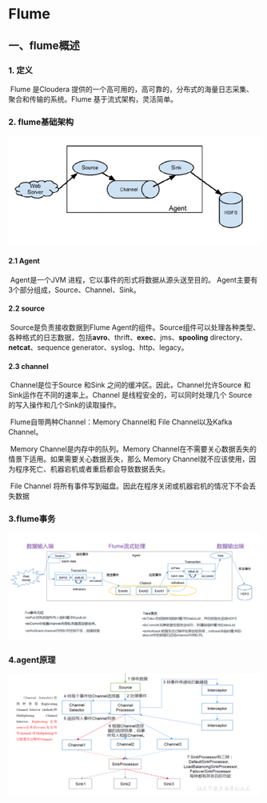 

# Flume

## 一、flume概述
### 1. 定义
​    	Flume 是Cloudera 提供的一个高可用的，高可靠的，分布式的海量日志采集、聚合和传输的系统。Flume 基于流式架构，灵活简单。

### 2. flume基础架构
![搜索](image/2020-02-29-07-42-43.png)
#### 2.1 Agent
​    Agent是一个JVM 进程，它以事件的形式将数据从源头送至目的。 Agent主要有3个部分组成，Source、Channel、Sink。

#### 2.2 source
​		Source是负责接收数据到Flume Agent的组件。Source组件可以处理各种类型、各种格式的日志数据，包括**avro**、thrift、**exec**、jms、**spooling** directory、**netcat**、sequence generator、syslog、http、legacy。 

#### 2.3 channel
​		Channel是位于Source 和Sink 之间的缓冲区。因此，Channel允许Source 和Sink运作在不同的速率上。Channel 是线程安全的，可以同时处理几个 Source 的写入操作和几个Sink的读取操作。   

​		Flume自带两种Channel：Memory Channel和 File Channel以及Kafka Channel。

​		Memory Channel是内存中的队列。Memory Channel在不需要关心数据丢失的情景下适用。如果需要关心数据丢失，那么 Memory Channel就不应该使用，因为程序死亡、机器宕机或者重启都会导致数据丢失。 

​    	File Channel 将所有事件写到磁盘。因此在程序关闭或机器宕机的情况下不会丢失数据

### 3.flume事务
![](image/2020-02-29-10-59-48.png)
### 4.agent原理
![](image/2020-02-29-11-00-29.png)